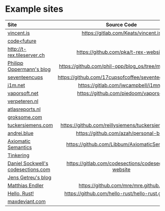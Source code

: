 # Example sites

| Site                                                               |                   Source Code                        |
|:-------------------------------------------------------------------|:----------------------------------------------------:|
| [vincent.is](https://vincent.is)                                   | https://gitlab.com/Keats/vincent.is                  |
| [code<future](http://www.codelessfuture.com/)                      |                                                      |
| http://t-rex.tileserver.ch                                         | https://github.com/pka/t-rex-website/                |
| [Philipp Oppermann's blog](https://os.phil-opp.com/)               | https://github.com/phil-opp/blog_os/tree/master/blog |
| [seventeencups](https://www.seventeencups.net)                     | https://github.com/17cupsofcoffee/seventeencups.net  |
| [j1m.net](https://j1m.net)                                         | https://gitlab.com/jwcampbell/j1mnet                 |
| [vaporsoft.net](http://vaporsoft.net)                              | https://github.com/piedoom/vaporsoft                 |
| [verpeteren.nl](http://www.verpeteren.nl)                          |                                                      |
| [atlasreports.nl](http://www.atlasreports.nl)                      |                                                      |
| [groksome.com](http://www.groksome.com)                            |                                                      |
| [tuckersiemens.com](https://tuckersiemens.com)                     | https://github.com/reillysiemens/tuckersiemens.com   |
| [andrei.blue](https://andrei.blue)                                 | https://github.com/azah/personal-blog                |
| [Axiomatic Semantics](https://axiomatic.neophilus.net)             | https://github.com/Libbum/AxiomaticSemantics         |
| [Tinkering](https://tinkering.xyz)                                 |                                                      |
| [Daniel Sockwell's codesections.com](https://www.codesections.com) | https://gitlab.com/codesections/codesections-website |
| [Jens Getreu's blog](https://blog.getreu.net)                      |                                                      |
| [Matthias Endler](https://matthias-endler.de)                      | https://github.com/mre/mre.github.io                 |
| [Hello, Rust!](https://hello-rust.show)                            | https://github.com/hello-rust/hello-rust.github.io   |
| [maxdeviant.com](https://maxdeviant.com/)                          |                                                      |
